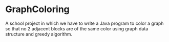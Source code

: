 # GraphColoring

A school project in which we have to write a Java program to color a graph so that no 2 adjacent blocks are of the same color using graph data structure and greedy algorithm.
